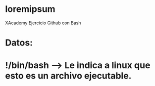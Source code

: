 # loremipsum
XAcademy Ejercicio Github con Bash

# Datos:
# !/bin/bash --> Le indica a linux que esto es un archivo ejecutable.